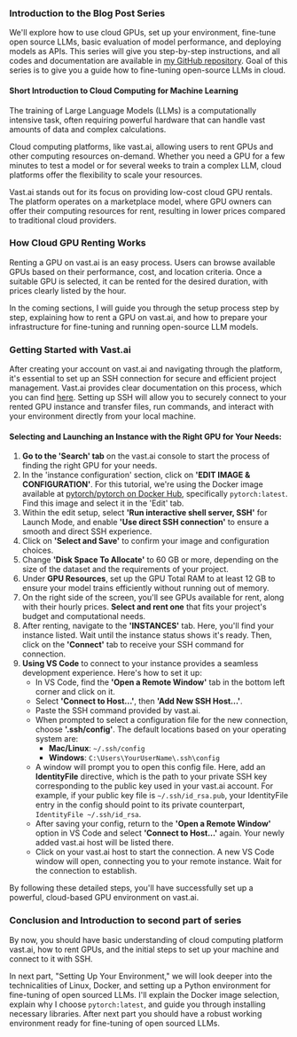 ### Introduction to the Blog Post Series

We'll explore how to use cloud GPUs, set up your environment, fine-tune open source LLMs, basic evaluation of model performance, and deploying models as APIs. This series will give you  step-by-step instructions, and all codes and documentation are available in [my GitHub repository](https://github.com/EnigmaticMachine/llm_finetuning). Goal of this series is to give you a guide how to fine-tuning open-source LLMs in cloud.
#### Short Introduction to Cloud Computing for Machine Learning

The training of Large Language Models (LLMs) is a computationally intensive task, often requiring powerful hardware that can handle vast amounts of data and complex calculations.

Cloud computing platforms, like vast.ai, allowing users to rent GPUs and other computing resources on-demand. Whether you need a GPU for a few minutes to test a model or for several weeks to train a complex LLM, cloud platforms offer the flexibility to scale your resources.

Vast.ai stands out for its focus on providing low-cost cloud GPU rentals. The platform operates on a marketplace model, where GPU owners can offer their computing resources for rent, resulting in lower prices compared to traditional cloud providers.

### How Cloud GPU Renting Works

Renting a GPU on vast.ai is an easy process. Users can browse available GPUs based on their performance, cost, and location criteria. Once a suitable GPU is selected, it can be rented for the desired duration, with prices clearly listed by the hour.

In the coming sections, I will guide you through the setup process step by step, explaining how to rent a GPU on vast.ai, and how to prepare your infrastructure for fine-tuning and running open-source LLM models.


### **Getting Started with Vast.ai**

After creating your account on vast.ai and navigating through the platform, it's essential to set up an SSH connection for secure and efficient project management. Vast.ai provides clear documentation on this process, which you can find [here](https://vast.ai/docs/gpu-instances/ssh). Setting up SSH will allow you to securely connect to your rented GPU instance and transfer files, run commands, and interact with your environment directly from your local machine.

#### Selecting and Launching an Instance with the Right GPU for Your Needs:

1. **Go to the 'Search' tab** on the vast.ai console to start the process of finding the right GPU for your needs.
2. In the 'instance configuration' section, click on **'EDIT IMAGE & CONFIGURATION'**. For this tutorial, we're using the Docker image available at [pytorch/pytorch on Docker Hub](https://hub.docker.com/r/pytorch/pytorch/), specifically `pytorch:latest`. Find this image and select it in the 'Edit' tab.
3. Within the edit setup, select **'Run interactive shell server, SSH'** for Launch Mode, and enable **'Use direct SSH connection'** to ensure a smooth and direct SSH experience.
4. Click on **'Select and Save'** to confirm your image and configuration choices.
5. Change **'Disk Space To Allocate'** to 60 GB or more, depending on the size of the dataset and the requirements of your project.
6. Under **GPU Resources**, set up the GPU Total RAM to at least 12 GB to ensure your model trains efficiently without running out of memory.
7. On the right side of the screen, you'll see GPUs available for rent, along with their hourly prices. **Select and rent one** that fits your project's budget and computational needs.
8. After renting, navigate to the **'INSTANCES'** tab. Here, you'll find your instance listed. Wait until the instance status shows it's ready. Then, click on the **'Connect'** tab to receive your SSH command for connection.
9. **Using VS Code** to connect to your instance provides a seamless development experience. Here's how to set it up:
    - In VS Code, find the **'Open a Remote Window'** tab in the bottom left corner and click on it.
    - Select **'Connect to Host...'**, then **'Add New SSH Host...'**.
    - Paste the SSH command provided by vast.ai.
    - When prompted to select a configuration file for the new connection, choose **'.ssh/config'**. The default locations based on your operating system are:
        - **Mac/Linux**: `~/.ssh/config`
        - **Windows**: `C:\Users\YourUserName\.ssh\config`
    - A window will prompt you to open this config file. Here, add an **IdentityFile** directive, which is the path to your private SSH key corresponding to the public key used in your vast.ai account. For example, if your public key file is `~/.ssh/id_rsa.pub`, your IdentityFile entry in the config should point to its private counterpart, `IdentityFile ~/.ssh/id_rsa`.
    - After saving your config, return to the **'Open a Remote Window'** option in VS Code and select **'Connect to Host...'** again. Your newly added vast.ai host will be listed there.
    - Click on your vast.ai host to start the connection. A new VS Code window will open, connecting you to your remote instance. Wait for the connection to establish.

By following these detailed steps, you'll have successfully set up a powerful, cloud-based GPU environment on vast.ai.


### Conclusion and Introduction to second part of series

By now, you should have basic understanding of cloud computing platform vast.ai, how to rent GPUs, and the initial steps to set up your machine and connect to it with SSH.

In next part, "Setting Up Your Environment," we will look deeper into the technicalities of Linux, Docker, and setting up a Python environment for fine-tuning of open sourced LLMs. I'll explain the Docker image selection, explain why I choose `pytorch:latest`, and guide you through installing necessary libraries. After next part you should have a robust working environment ready for fine-tuning of open sourced LLMs.
